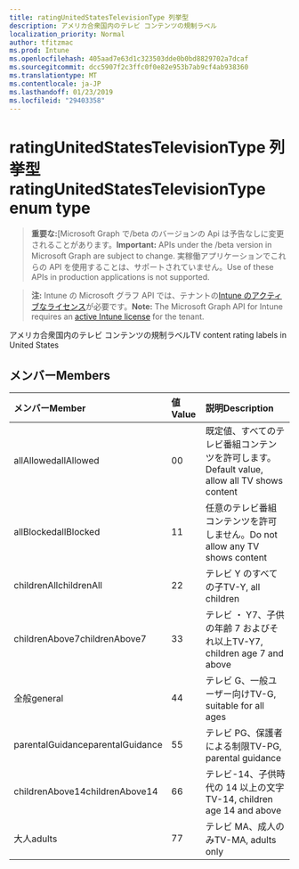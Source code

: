 ```yaml
---
title: ratingUnitedStatesTelevisionType 列挙型
description: アメリカ合衆国内のテレビ コンテンツの規制ラベル
localization_priority: Normal
author: tfitzmac
ms.prod: Intune
ms.openlocfilehash: 405aad7e63d1c323503dde0b0bd8829702a7dcaf
ms.sourcegitcommit: dcc5907f2c3ffc0f0e82e953b7ab9cf4ab938360
ms.translationtype: MT
ms.contentlocale: ja-JP
ms.lasthandoff: 01/23/2019
ms.locfileid: "29403358"
---
```

# <a name="ratingunitedstatestelevisiontype-enum-type"></a><span data-ttu-id="4d130-103">ratingUnitedStatesTelevisionType 列挙型</span><span class="sxs-lookup"><span data-stu-id="4d130-103">ratingUnitedStatesTelevisionType enum type</span></span>

> <span data-ttu-id="4d130-104">**重要な:**[Microsoft Graph で/beta のバージョンの Api は予告なしに変更されることがあります。</span><span class="sxs-lookup"><span data-stu-id="4d130-104">**Important:** APIs under the /beta version in Microsoft Graph are subject to change.</span></span> <span data-ttu-id="4d130-105">実稼働アプリケーションでこれらの API を使用することは、サポートされていません。</span><span class="sxs-lookup"><span data-stu-id="4d130-105">Use of these APIs in production applications is not supported.</span></span>

> <span data-ttu-id="4d130-106">**注:** Intune の Microsoft グラフ API では、テナントの[Intune のアクティブなライセンス](https://go.microsoft.com/fwlink/?linkid=839381)が必要です。</span><span class="sxs-lookup"><span data-stu-id="4d130-106">**Note:** The Microsoft Graph API for Intune requires an [active Intune license](https://go.microsoft.com/fwlink/?linkid=839381) for the tenant.</span></span>

<span data-ttu-id="4d130-107">アメリカ合衆国内のテレビ コンテンツの規制ラベル</span><span class="sxs-lookup"><span data-stu-id="4d130-107">TV content rating labels in United States</span></span>

## <a name="members"></a><span data-ttu-id="4d130-108">メンバー</span><span class="sxs-lookup"><span data-stu-id="4d130-108">Members</span></span>
|<span data-ttu-id="4d130-109">メンバー</span><span class="sxs-lookup"><span data-stu-id="4d130-109">Member</span></span>|<span data-ttu-id="4d130-110">値</span><span class="sxs-lookup"><span data-stu-id="4d130-110">Value</span></span>|<span data-ttu-id="4d130-111">説明</span><span class="sxs-lookup"><span data-stu-id="4d130-111">Description</span></span>|
|:---|:---|:---|
|<span data-ttu-id="4d130-112">allAllowed</span><span class="sxs-lookup"><span data-stu-id="4d130-112">allAllowed</span></span>|<span data-ttu-id="4d130-113">0</span><span class="sxs-lookup"><span data-stu-id="4d130-113">0</span></span>|<span data-ttu-id="4d130-114">既定値、すべてのテレビ番組コンテンツを許可します。</span><span class="sxs-lookup"><span data-stu-id="4d130-114">Default value, allow all TV shows content</span></span>|
|<span data-ttu-id="4d130-115">allBlocked</span><span class="sxs-lookup"><span data-stu-id="4d130-115">allBlocked</span></span>|<span data-ttu-id="4d130-116">1</span><span class="sxs-lookup"><span data-stu-id="4d130-116">1</span></span>|<span data-ttu-id="4d130-117">任意のテレビ番組コンテンツを許可しません。</span><span class="sxs-lookup"><span data-stu-id="4d130-117">Do not allow any TV shows content</span></span>|
|<span data-ttu-id="4d130-118">childrenAll</span><span class="sxs-lookup"><span data-stu-id="4d130-118">childrenAll</span></span>|<span data-ttu-id="4d130-119">2</span><span class="sxs-lookup"><span data-stu-id="4d130-119">2</span></span>|<span data-ttu-id="4d130-120">テレビ Y のすべての子</span><span class="sxs-lookup"><span data-stu-id="4d130-120">TV-Y, all children</span></span>|
|<span data-ttu-id="4d130-121">childrenAbove7</span><span class="sxs-lookup"><span data-stu-id="4d130-121">childrenAbove7</span></span>|<span data-ttu-id="4d130-122">3</span><span class="sxs-lookup"><span data-stu-id="4d130-122">3</span></span>|<span data-ttu-id="4d130-123">テレビ ・ Y7、子供の年齢 7 およびそれ以上</span><span class="sxs-lookup"><span data-stu-id="4d130-123">TV-Y7, children age 7 and above</span></span>|
|<span data-ttu-id="4d130-124">全般</span><span class="sxs-lookup"><span data-stu-id="4d130-124">general</span></span>|<span data-ttu-id="4d130-125">4</span><span class="sxs-lookup"><span data-stu-id="4d130-125">4</span></span>|<span data-ttu-id="4d130-126">テレビ G、一般ユーザー向け</span><span class="sxs-lookup"><span data-stu-id="4d130-126">TV-G, suitable for all ages</span></span>|
|<span data-ttu-id="4d130-127">parentalGuidance</span><span class="sxs-lookup"><span data-stu-id="4d130-127">parentalGuidance</span></span>|<span data-ttu-id="4d130-128">5</span><span class="sxs-lookup"><span data-stu-id="4d130-128">5</span></span>|<span data-ttu-id="4d130-129">テレビ PG、保護者による制限</span><span class="sxs-lookup"><span data-stu-id="4d130-129">TV-PG, parental guidance</span></span>|
|<span data-ttu-id="4d130-130">childrenAbove14</span><span class="sxs-lookup"><span data-stu-id="4d130-130">childrenAbove14</span></span>|<span data-ttu-id="4d130-131">6</span><span class="sxs-lookup"><span data-stu-id="4d130-131">6</span></span>|<span data-ttu-id="4d130-132">テレビ-14、子供時代の 14 以上の文字</span><span class="sxs-lookup"><span data-stu-id="4d130-132">TV-14, children age 14 and above</span></span>|
|<span data-ttu-id="4d130-133">大人</span><span class="sxs-lookup"><span data-stu-id="4d130-133">adults</span></span>|<span data-ttu-id="4d130-134">7</span><span class="sxs-lookup"><span data-stu-id="4d130-134">7</span></span>|<span data-ttu-id="4d130-135">テレビ MA、成人のみ</span><span class="sxs-lookup"><span data-stu-id="4d130-135">TV-MA, adults only</span></span>|




